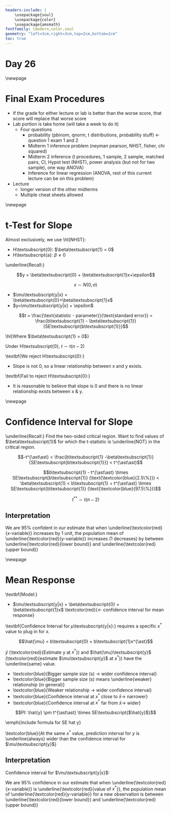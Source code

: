 ```yaml
---
headers-include: |
	\usepackage{soul}
	\usepackage{color}
	\usepackage{amsmath}
fontfamily: lmodern,color,soul
geometry: "left=3cm,right=3cm,top=2cm,bottom=2cm"
toc: true
---
```


# Day 26

\newpage

# Final Exam Procedures

- If the grade for either lecture or lab is better than the worse score, that score will replace that worse score
- Lab portion is take home (will take a week to do it)
  - Four questions
    - probability (pbinom, qnorm, t distributions, probability stuff) <- question 1 exam 1 and 2
    - Midterm 1 inference problem (neyman pearson, NHST, fisher, chi squared)
    - Midterm 2 inference (t procedures, 1 sample, 2 sample, matched pairs, CI, Hypot test (NHST), power analysis (but not for two sample), one way ANOVA)
    - Inference for linear regression (ANOVA, rest of this current lecture can be on this problem)
- Lecture
  - longer version of the other midterms
  - Multiple cheat sheets allowed

\newpage

# t-Test for Slope 

Almost exclusively, we use \hl{NHST}:

- H\textsubscript{0}: $\beta\textsubscript{1} = 0$
- H\textsubscript{a}: $\beta \ne 0$

\underline{Recall:}

$$y = \beta\textsubscript{0} + \beta\textsubscript{1}x+\epsilon$$

$$\epsilon \sim N(0, \sigma)$$

- $\mu\textsubscript{y|x} = \beta\textsubscript{0}+\beta\textsubscript{1}x$
- $y=\mu\textsubscript{y|x} + \epsilon$

$$t = \frac{\text{statistic - parameter}}{\text{standard error}} = \frac{b\textsubscript{1} - \beta\textsubscript{1}}{SE\textsubscript{b\textsubscript{1}}}$$

\hl{Where $\beta\textsubscript{1} = 0$}

Under H\textsubscript{0}, $t \sim t(n-2)$

\textbf{We reject H\textsubscript{0}:}

- Slope is not 0, so a linear relationship between x and y exists.

\textbf{Fail to reject H\textsubscript{0}:}

- It is reasonable to believe that slope is 0 and there is no linear relationship exists between x \& y.

\newpage

# Confidence Interval for Slope

\underline{Recall:} Find the two-sided critical region. Want to find values of $\beta\textsubscript{1}$ for which the t-statistic is \underline{NOT} in the critical region.

$$-t^{\ast\ast} < \frac{b\textsubscript{1} -\beta\textsubscript{1}}{SE\textsubscript{b\textsubscript{1}}} < t^{\ast\ast}$$

$$b\textsubscript{1} - t^{\ast\ast} \times SE\textsubscript{b\textsubscript{1}} (\text{\textcolor{blue}{2.5\%}}) < \beta\textsubscript{1} < b\textsubscript{1} + t^{\ast\ast} \times SE\textsubscript{b\textsubscript{1}} (\text{\textcolor{blue}{97.5\%}})$$


$$t^{\ast\ast} \sim t(n-2)$$

## Interpretation

<!--We are 95\% confident in our estimate that the $\frac{\text{\textcolor{red}{population slope}}{\text{\textcolor{red}{parameter}}}$ is between \underline{\textcolor{red}{lower bound}} and \underline{\textcolor{red}{upper bound}}.-->

We are 95\% confident in our estimate that when \underline{\textcolor{red}{x-variable}} increases by 1 unit, the population mean of \underline{\textcolor{red}{y-variable}} increases (1 decreases) by between \underline{\textcolor{red}{lower bound}} and \underline{\textcolor{red}{upper bound}}

\newpage

# Mean Response

\textbf{Model:} 
- $\mu\textsubscript{y|x} = \beta\textsubscript{0} + \beta\textsubscript{1}x$ \textcolor{red}{$\leftarrow$ confidence interval for mean response}
<!--- $y = \mu\textsubscript{y|x} + \epsilon$ \textcolor{red}{$\leftarrrow$ prediction interval for actual response value}-->

\textbf{Confidence Interval for $\mu$\textsubscript{y|x}:} requires a specific $x^{\ast}$ value to plug in for $x$.

<!--\underline{Confidence interval:} $\hat{\mu}\textsubscript{y} \pm t^{\ast\ast} \times SE\textsubscript{\hat{\mu}\textsubscript{y}}$-->

$$\hat{\mu} = b\textsubscript{0} + b\textsubscript{1}x^{\ast}$$

$\hat{y}$ (\textcolor{red}{Estimate y at $x^{\ast}$}) and $\hat{\mu}\textsubscript{y}$ (\textcolor{red}{estimate $\mu\textsubscript{y}$ at $x^{\ast}$}) have the \underline{same} value.

- \textcolor{blue}{Bigger sample size (s) $\rightarrow$ wider confidence interval}
- \textcolor{blue}{Bigger sample size (s) means \underline{weaker} relationship (in general)}
- \textcolor{blue}{Weaker relationship $\rightarrow$ wider confidence interval}
- \textcolor{blue}{Confidence interval at $x^{\ast}$ close to $\bar{x} \rightarrow$ narrower}
- \textcolor{blue}{Confidence interval at $x^{\ast}$ far from $\bar{x} \rightarrow$ wider}

$$PI: \hat{y} \pm t^{\ast\ast} \times SE\textsubscript{$\hat{y}$}$$

\emph{include formula for SE hat y}

\textcolor{blue}{At the same $x^{\ast}$ value, prediction interval for $y$ is \underline{always} wider than the confidence interval for $\mu\textsubscript{y}$}

## Interpretation

Confidence interval for $\mu\textsubscript{y|x}$:

We are 95\% confidence in our estimate that when \underline{\textcolor{red}{x-variable}} is \underline{\textcolor{red}{value of $x^{\ast}$}}, the population mean of \underline{\textcolor{red}{y-variable}} for a new observation is between \underline{\textcolor{red}{lower bound}} and \underline{\textcolor{red}{upper bound}}
